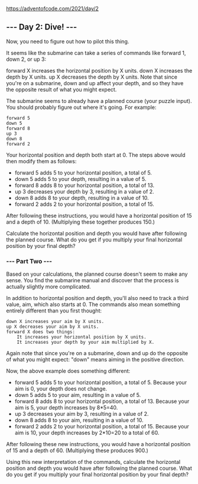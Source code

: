 https://adventofcode.com/2021/day/2

## --- Day 2: Dive! ---

Now, you need to figure out how to pilot this thing.

It seems like the submarine can take a series of commands like forward 1, down 2, or up 3:

forward X increases the horizontal position by X units.
down X increases the depth by X units.
up X decreases the depth by X units.
Note that since you're on a submarine, down and up affect your depth, and so they have the opposite result of what you might expect.

The submarine seems to already have a planned course (your puzzle input). You should probably figure out where it's going. For example:
```
forward 5
down 5
forward 8
up 3
down 8
forward 2
```
Your horizontal position and depth both start at 0. The steps above would then modify them as follows:

- forward 5 adds 5 to your horizontal position, a total of 5.
- down 5 adds 5 to your depth, resulting in a value of 5.
- forward 8 adds 8 to your horizontal position, a total of 13.
- up 3 decreases your depth by 3, resulting in a value of 2.
- down 8 adds 8 to your depth, resulting in a value of 10.
- forward 2 adds 2 to your horizontal position, a total of 15.

After following these instructions, you would have a horizontal position of 15 and a depth of 10. (Multiplying these together produces 150.)

Calculate the horizontal position and depth you would have after following the planned course. What do you get if you multiply your final horizontal position by your final depth?

### --- Part Two ---

Based on your calculations, the planned course doesn't seem to make any sense. You find the submarine manual and discover that the process is actually slightly more complicated.

In addition to horizontal position and depth, you'll also need to track a third value, aim, which also starts at 0. The commands also mean something entirely different than you first thought:
```
down X increases your aim by X units.
up X decreases your aim by X units.
forward X does two things:
    It increases your horizontal position by X units.
    It increases your depth by your aim multiplied by X.
```
Again note that since you're on a submarine, down and up do the opposite of what you might expect: "down" means aiming in the positive direction.

Now, the above example does something different:

- forward 5 adds 5 to your horizontal position, a total of 5. Because your aim is 0, your depth does not change.
- down 5 adds 5 to your aim, resulting in a value of 5.
- forward 8 adds 8 to your horizontal position, a total of 13. Because your aim is 5, your depth increases by 8*5=40.
- up 3 decreases your aim by 3, resulting in a value of 2.
- down 8 adds 8 to your aim, resulting in a value of 10.
- forward 2 adds 2 to your horizontal position, a total of 15. Because your aim is 10, your depth increases by 2*10=20 to a total of 60.

After following these new instructions, you would have a horizontal position of 15 and a depth of 60. (Multiplying these produces 900.)

Using this new interpretation of the commands, calculate the horizontal position and depth you would have after following the planned course. What do you get if you multiply your final horizontal position by your final depth?